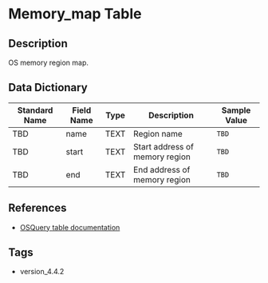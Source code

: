 # Memory_map Table

## Description
OS memory region map.

## Data Dictionary
|Standard Name|Field Name|Type|Description|Sample Value|
|---|---|---|---|---|
|TBD|name|TEXT|Region name|`TBD`|
|TBD|start|TEXT|Start address of memory region|`TBD`|
|TBD|end|TEXT|End address of memory region|`TBD`|

## References
* [OSQuery table documentation](https://osquery.io/schema/current#memory_map)

## Tags
* version_4.4.2